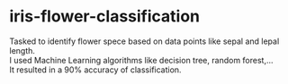 # iris-flower-classification
Tasked to identify flower spece based on data points like sepal and lepal length.  
I used Machine Learning algorithms like decision tree, random forest,...  
It resulted in a 90% accuracy of classification.  
